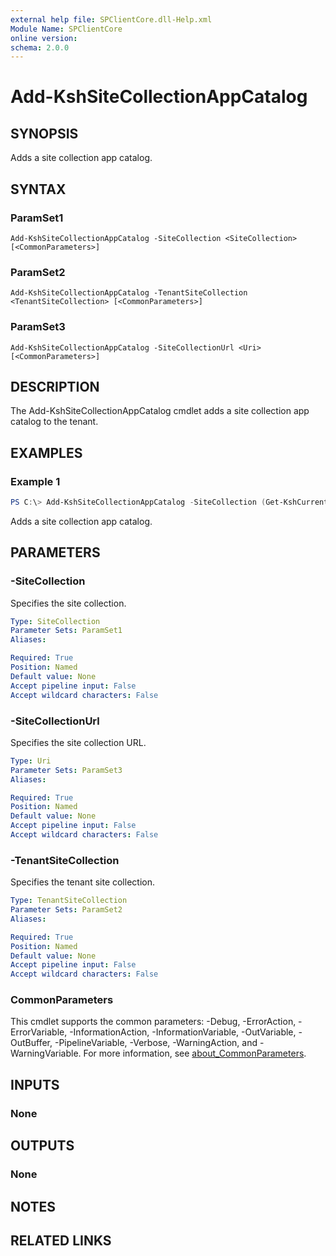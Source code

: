 ```yaml
---
external help file: SPClientCore.dll-Help.xml
Module Name: SPClientCore
online version:
schema: 2.0.0
---
```


# Add-KshSiteCollectionAppCatalog

## SYNOPSIS
Adds a site collection app catalog.

## SYNTAX

### ParamSet1
```
Add-KshSiteCollectionAppCatalog -SiteCollection <SiteCollection> [<CommonParameters>]
```

### ParamSet2
```
Add-KshSiteCollectionAppCatalog -TenantSiteCollection <TenantSiteCollection> [<CommonParameters>]
```

### ParamSet3
```
Add-KshSiteCollectionAppCatalog -SiteCollectionUrl <Uri> [<CommonParameters>]
```

## DESCRIPTION
The Add-KshSiteCollectionAppCatalog cmdlet adds a site collection app catalog to the tenant.

## EXAMPLES

### Example 1
```powershell
PS C:\> Add-KshSiteCollectionAppCatalog -SiteCollection (Get-KshCurrentSiteCollection)
```

Adds a site collection app catalog.

## PARAMETERS

### -SiteCollection
Specifies the site collection.

```yaml
Type: SiteCollection
Parameter Sets: ParamSet1
Aliases:

Required: True
Position: Named
Default value: None
Accept pipeline input: False
Accept wildcard characters: False
```

### -SiteCollectionUrl
Specifies the site collection URL.

```yaml
Type: Uri
Parameter Sets: ParamSet3
Aliases:

Required: True
Position: Named
Default value: None
Accept pipeline input: False
Accept wildcard characters: False
```

### -TenantSiteCollection
Specifies the tenant site collection.

```yaml
Type: TenantSiteCollection
Parameter Sets: ParamSet2
Aliases:

Required: True
Position: Named
Default value: None
Accept pipeline input: False
Accept wildcard characters: False
```

### CommonParameters
This cmdlet supports the common parameters: -Debug, -ErrorAction, -ErrorVariable, -InformationAction, -InformationVariable, -OutVariable, -OutBuffer, -PipelineVariable, -Verbose, -WarningAction, and -WarningVariable. For more information, see [about_CommonParameters](http://go.microsoft.com/fwlink/?LinkID=113216).

## INPUTS

### None

## OUTPUTS

### None

## NOTES

## RELATED LINKS
